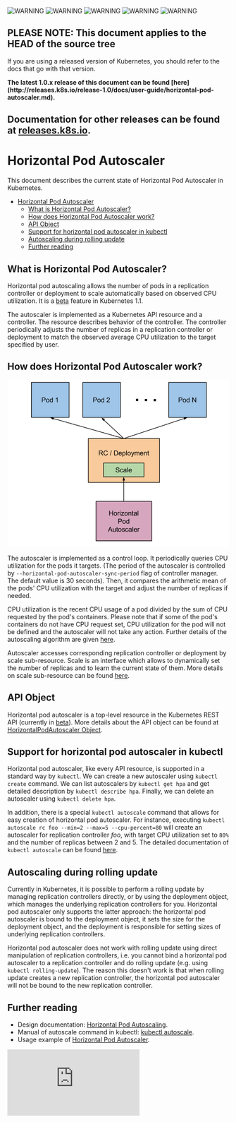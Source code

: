 <!-- BEGIN MUNGE: UNVERSIONED_WARNING -->

<!-- BEGIN STRIP_FOR_RELEASE -->

<img src="http://kubernetes.io/img/warning.png" alt="WARNING"
     width="25" height="25">
<img src="http://kubernetes.io/img/warning.png" alt="WARNING"
     width="25" height="25">
<img src="http://kubernetes.io/img/warning.png" alt="WARNING"
     width="25" height="25">
<img src="http://kubernetes.io/img/warning.png" alt="WARNING"
     width="25" height="25">
<img src="http://kubernetes.io/img/warning.png" alt="WARNING"
     width="25" height="25">

<h2>PLEASE NOTE: This document applies to the HEAD of the source tree</h2>

If you are using a released version of Kubernetes, you should
refer to the docs that go with that version.

<strong>
The latest 1.0.x release of this document can be found
[here](http://releases.k8s.io/release-1.0/docs/user-guide/horizontal-pod-autoscaler.md).

Documentation for other releases can be found at
[releases.k8s.io](http://releases.k8s.io).
</strong>
--

<!-- END STRIP_FOR_RELEASE -->

<!-- END MUNGE: UNVERSIONED_WARNING -->

# Horizontal Pod Autoscaler

This document describes the current state of Horizontal Pod Autoscaler in Kubernetes.

<!-- BEGIN MUNGE: GENERATED_TOC -->

- [Horizontal Pod Autoscaler](#horizontal-pod-autoscaler)
  - [What is Horizontal Pod Autoscaler?](#what-is-horizontal-pod-autoscaler)
  - [How does Horizontal Pod Autoscaler work?](#how-does-horizontal-pod-autoscaler-work)
  - [API Object](#api-object)
  - [Support for horizontal pod autoscaler in kubectl](#support-for-horizontal-pod-autoscaler-in-kubectl)
  - [Autoscaling during rolling update](#autoscaling-during-rolling-update)
  - [Further reading](#further-reading)

<!-- END MUNGE: GENERATED_TOC -->


## What is Horizontal Pod Autoscaler?

Horizontal pod autoscaling allows the number of pods in a replication controller or deployment
to scale automatically based on observed CPU utilization.
It is a [beta](../api.md#api-versioning) feature in Kubernetes 1.1.

The autoscaler is implemented as a Kubernetes API resource and a controller.
The resource describes behavior of the controller.
The controller periodically adjusts the number of replicas in a replication controller or deployment
to match the observed average CPU utilization to the target specified by user.


## How does Horizontal Pod Autoscaler work?

![Horizontal Pod Autoscaler diagram](horizontal-pod-autoscaler.png)

The autoscaler is implemented as a control loop.
It periodically queries CPU utilization for the pods it targets.
(The period of the autoscaler is controlled by `--horizontal-pod-autoscaler-sync-period` flag of controller manager.
The default value is 30 seconds).
Then, it compares the arithmetic mean of the pods' CPU utilization with the target and adjust the number of replicas if needed.

CPU utilization is the recent CPU usage of a pod divided by the sum of CPU requested by the pod's containers.
Please note that if some of the pod's containers do not have CPU request set,
CPU utilization for the pod will not be defined and the autoscaler will not take any action.
Further details of the autoscaling algorithm are given [here](../design/horizontal-pod-autoscaler.md#autoscaling-algorithm).

Autoscaler accesses corresponding replication controller or deployment by scale sub-resource.
Scale is an interface which allows to dynamically set the number of replicas and to learn the current state of them.
More details on scale sub-resource can be found [here](../design/horizontal-pod-autoscaler.md#scale-subresource).


## API Object

Horizontal pod autoscaler is a top-level resource in the Kubernetes REST API (currently in [beta](../api.md#api-versioning)).
More details about the API object can be found at
[HorizontalPodAutoscaler Object](../design/horizontal-pod-autoscaler.md#horizontalpodautoscaler-object).

## Support for horizontal pod autoscaler in kubectl

Horizontal pod autoscaler, like every API resource, is supported in a standard way by `kubectl`.
We can create a new autoscaler using `kubectl create` command.
We can list autoscalers by `kubectl get hpa` and get detailed description by `kubectl describe hpa`.
Finally, we can delete an autoscaler using `kubectl delete hpa`.

In addition, there is a special `kubectl autoscale` command that allows for easy creation of horizontal pod autoscaler.
For instance, executing `kubectl autoscale rc foo --min=2 --max=5 --cpu-percent=80`
will create an autoscaler for replication controller *foo*, with target CPU utilization set to `80%`
and the number of replicas between 2 and 5.
The detailed documentation of `kubectl autoscale` can be found [here](kubectl/kubectl_autoscale.md).


## Autoscaling during rolling update

Currently in Kubernetes, it is possible to perform a rolling update by managing replication controllers directly,
or by using the deployment object, which manages the underlying replication controllers for you.
Horizontal pod autoscaler only supports the latter approach: the horizontal pod autoscaler is bound to the deployment object,
it sets the size for the deployment object, and the deployment is responsible for setting sizes of underlying replication controllers.

Horizontal pod autoscaler does not work with rolling update using direct manipulation of replication controllers,
i.e. you cannot bind a horizontal pod autoscaler to a replication controller and do rolling update (e.g. using `kubectl rolling-update`).
The reason this doesn't work is that when rolling update creates a new replication controller,
the horizontal pod autoscaler will not be bound to the new replication controller.


## Further reading

* Design documentation: [Horizontal Pod Autoscaling](../design/horizontal-pod-autoscaler.md).
* Manual of autoscale command in kubectl: [kubectl autoscale](kubectl/kubectl_autoscale.md).
* Usage example of [Horizontal Pod Autoscaler](horizontal-pod-autoscaling/README.md).




<!-- BEGIN MUNGE: GENERATED_ANALYTICS -->
[![Analytics](https://kubernetes-site.appspot.com/UA-36037335-10/GitHub/docs/user-guide/horizontal-pod-autoscaler.md?pixel)]()
<!-- END MUNGE: GENERATED_ANALYTICS -->
